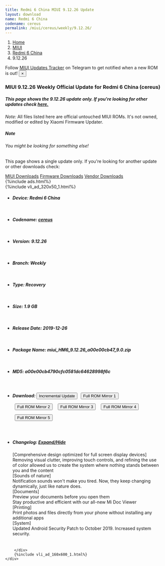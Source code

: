 ```yaml
---
title: Redmi 6 China MIUI 9.12.26 Update
layout: download
name: Redmi 6 China
codename: cereus
permalink: /miui/cereus/weekly/9.12.26/
---
```

<nav aria-label="breadcrumb">
    <ol class="breadcrumb">
        <li class="breadcrumb-item"><a href="/">Home</a></li>
        <li class="breadcrumb-item"><a href="/miui/">MIUI</a></li>
        <li class="breadcrumb-item"><a href="/miui/cereus/">Redmi 6 China</a></li>
        <li class="breadcrumb-item active" aria-current="page">9.12.26</li>
    </ol>
</nav>
<div class="alert alert-primary alert-dismissible fade show" role="alert">
    Follow <a href="https://t.me/MIUIUpdatesTracker" class="alert-link">MIUI Updates Tracker</a> on Telegram to get
    notified when a new ROM is out!
    <button type="button" class="close" data-dismiss="alert" aria-label="Close">
        <span aria-hidden="true">&times;</span>
    </button>
</div>
<div class="col-12 mx-auto">
    <h3 class="title bg-light p-2 rounded">MIUI 9.12.26 Weekly Official Update for Redmi 6 China (cereus)</h3>
    <h5>This page shows the 9.12.26 update only. If you're looking for other updates check
        <a href="/miui/cereus/">here.</a></h5>
    <p><i>Note: </i>All files listed here are official untouched MIUI ROMs.
        It's not owned, modified or edited by Xiaomi Firmware Updater.</p>
    <div class="card">
        <div class="card-body">
            <h5 class="card-title">Note</h5>
            <h6 class="card-subtitle mb-2 text-muted">You might be looking for something else!</h6>
            <p class="card-text">This page shows a single update only.
                If you're looking for another update or other downloads check:</p>
            <a href="/miui/" class="card-link">MIUI Downloads</a>
            <a href="/firmware/" class="card-link">Firmware Downloads</a>
            <a href="/vendor/" class="card-link">Vendor Downloads</a>
        </div>
    </div>
    {%include ads.html%}
    <div class="row justify-content-center">
        <div class="col-10" id="downloads">
                    <div class="card card-body">
            {%include vli_ad_320x50_1.html%}
            <ul class="list-unstyled">
                <li style="padding-bottom: 10px;">
                    <h5><b>Device: </b>Redmi 6 China</h5>
                </li>
                <li style="padding-bottom: 10px;">
                    <h5><b>Codename: </b> <a href="/miui/cereus/" target="_blank">cereus</a> </h5>
                </li>
                <li style="padding-bottom: 10px;">
                    <h5><b>Version: </b>9.12.26</h5>
                </li>
                <li style="padding-bottom: 10px;">
                    <h5><b>Branch: </b>Weekly</h5>
                </li>
                <li style="padding-bottom: 10px;">
                    <h5><b>Type: </b>Recovery</h5>
                </li>
                <li style="padding-bottom: 10px;">
                    <h5><b>Size: </b>1.9 GB</h5>
                </li>
                <li style="padding-bottom: 10px;">
                    <h5><b>Release Date: </b>2019-12-26</h5>
                </li>
                <li style="padding-bottom: 10px;">
                    <h5><b>Package Name: </b><span id="filename" class="text-dark">miui_HM6_9.12.26_a00e00cb47_9.0.zip</span></h5>
                </li>
                <li style="padding-bottom: 10px;">
                    <h5><b>MD5: </b><span id="md5" class="text-muted">a00e00cb4790cfc0581dc64628998f6c</span></h5>
                </li>
                <li style="padding-bottom: 10px;">
                    <h5><b>Download: </b><button type="button" id="incremental_download" class="btn btn-warning" onclick="window.open('https://bigota.d.miui.com/9.12.26/miui-blockota-perseus-9.12.19-9.12.26-f9fa761d4b-10.0.zip', '_blank');"><i class="fa fa-download"></i> Incremental Update</button> <button type="button" id="download" class="btn btn-primary" style="margin: 7px;" onclick="window.open('https://cdn-ota.azureedge.net/9.12.26/miui_HM6_9.12.26_a00e00cb47_9.0.zip', '_blank');"><i class="fa fa-download"></i> Full ROM Mirror 1</button> <button type="button" id="download" class="btn btn-primary" style="margin: 7px;" onclick="window.open('https://cdnorg.d.miui.com/9.12.26/miui_HM6_9.12.26_a00e00cb47_9.0.zip', '_blank');"><i class="fa fa-download"></i> Full ROM Mirror 2</button> <button type="button" id="download" class="btn btn-primary" style="margin: 7px;" onclick="window.open('https://bn.d.miui.com/9.12.26/miui_HM6_9.12.26_a00e00cb47_9.0.zip', '_blank');"><i class="fa fa-download"></i> Full ROM Mirror 3</button> <button type="button" id="download" class="btn btn-primary" style="margin: 7px;" onclick="window.open('https://bigota.d.miui.com/9.12.26/miui_HM6_9.12.26_a00e00cb47_9.0.zip', '_blank');"><i class="fa fa-download"></i> Full ROM Mirror 4</button> <button type="button" id="download" class="btn btn-primary" style="margin: 7px;" onclick="window.open('https://hugeota.d.miui.com/9.12.26/miui_HM6_9.12.26_a00e00cb47_9.0.zip', '_blank');"><i class="fa fa-download"></i> Full ROM Mirror 5</button></h5>
                </li>
                <li style="padding-bottom: 10px;">
                    <h5><b>Changelog: </b><a href="#cereus_1_changelog" data-toggle="collapse" role="button"
                            aria-expanded="false" aria-controls="cereus_1_changelog"> <i class="fa fa-arrow-down"
                                aria-hidden="true"></i> Expand/Hide</a></h5>
                    <div class="collapse" id="cereus_1_changelog">
                        <p id="changelog_text">[Comprehensive design optimized for full screen display devices]<br>Removing visual clutter, improving touch controls, and refining the use of color allowed us to create the system where nothing stands between you and the content<br>[Sounds of nature]<br>Notification sounds won't make you tired. Now, they keep changing dynamically, just like nature does.<br>[Documents]<br>Preview your documents before you open them<br>Stay productive and efficient with our all-new Mi Doc Viewer<br>[Printing]<br>Print photos and files directly from your phone without installing any additional apps<br>[System]<br>Updated Android Security Patch to October 2019. Increased system security.</p>
                    </div>
                </li>
            </ul>
        </div>

        </div>
        {%include vli_ad_160x600_1.html%}
    </div>
</div>
